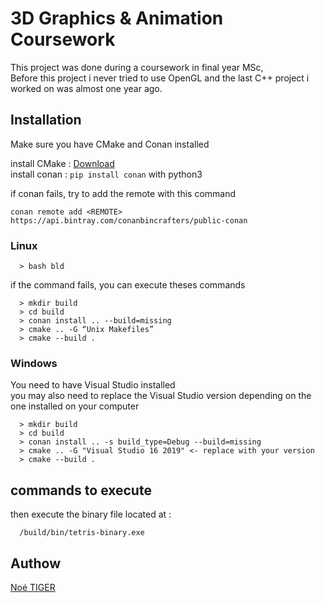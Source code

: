 # 3D Graphics & Animation Coursework

This project was done during a coursework in final year MSc,  
Before this project i never tried to use OpenGL and the last C++ project i worked on was almost one year ago.

## Installation
Make sure you have CMake and Conan installed

install CMake : [Download](https://cmake.org/install/)  
install conan : `pip install conan` with python3

if conan fails, try to add the remote with this command
```
conan remote add <REMOTE> https://api.bintray.com/conanbincrafters/public-conan

```

### Linux
```
  > bash bld
```
if the command fails, you can execute theses commands
```
  > mkdir build
  > cd build
  > conan install .. --build=missing
  > cmake .. -G “Unix Makefiles”
  > cmake --build .
```

### Windows
You need to have Visual Studio installed  
you may also need to replace the Visual Studio version depending on the one installed on your computer
```
  > mkdir build
  > cd build
  > conan install .. -s build_type=Debug --build=missing
  > cmake .. -G "Visual Studio 16 2019" <- replace with your version
  > cmake --build .
```

## commands to execute

then execute the binary file located at :
```
  /build/bin/tetris-binary.exe
```

## Authow

[Noé TIGER](noe.tiger192@gmail.com)